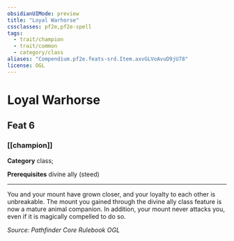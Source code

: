 ```yaml
---
obsidianUIMode: preview
title: "Loyal Warhorse"
cssclasses: pf2e,pf2e-spell
tags:
  - trait/champion
  - trait/common
  - category/class
aliases: "Compendium.pf2e.feats-srd.Item.axvGLVoAvuD9jU78"
license: OGL
---
```

# Loyal Warhorse
## Feat 6
### [[champion]]

**Category** class; 



**Prerequisites** divine ally (steed)
* * *
You and your mount have grown closer, and your loyalty to each other is unbreakable. The mount you gained through the divine ally class feature is now a mature animal companion. In addition, your mount never attacks you, even if it is magically compelled to do so.

*Source: Pathfinder Core Rulebook*
*OGL*